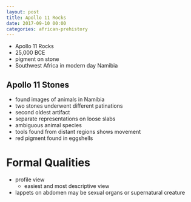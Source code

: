 ```yaml
---
layout: post
title: Apollo 11 Rocks
date: 2017-09-10 00:00
categories: african-prehistory
---
```


* Apollo 11 Rocks
* 25,000 BCE
* pigment on stone
* Southwest Africa in modern day Namibia

## Apollo 11 Stones
* found images of animals in Namibia
* two stones underwent different patinations
* second oldest artifact
* separate representations on loose slabs
* ambiguous animal species
* tools found from distant regions shows movement
* red pigment found in eggshells

# Formal Qualities
* profile view
  * easiest and most descriptive view
* lappets on abdomen may be sexual organs or supernatural creature

